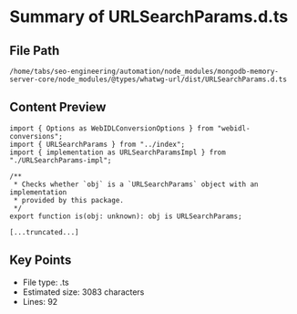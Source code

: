 # Summary of URLSearchParams.d.ts
  
## File Path
`/home/tabs/seo-engineering/automation/node_modules/mongodb-memory-server-core/node_modules/@types/whatwg-url/dist/URLSearchParams.d.ts`

## Content Preview
```
import { Options as WebIDLConversionOptions } from "webidl-conversions";
import { URLSearchParams } from "../index";
import { implementation as URLSearchParamsImpl } from "./URLSearchParams-impl";

/**
 * Checks whether `obj` is a `URLSearchParams` object with an implementation
 * provided by this package.
 */
export function is(obj: unknown): obj is URLSearchParams;

[...truncated...]
```

## Key Points
- File type: .ts
- Estimated size: 3083 characters
- Lines: 92
